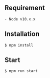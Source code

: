 ## Requirement
    - Node v10.x.x

## Installation
```shell
$ npm install
```

## Start
```shell
$ npm run start
```
